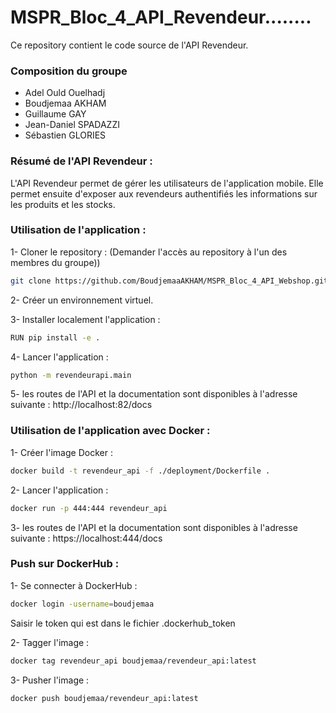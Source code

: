 # MSPR_Bloc_4_API_Revendeur........

Ce repository contient le code source de l'API Revendeur.

### Composition du groupe

- Adel Ould Ouelhadj
- Boudjemaa AKHAM
- Guillaume GAY
- Jean-Daniel SPADAZZI
- Sébastien GLORIES

### Résumé de l'API Revendeur :

L'API Revendeur permet de gérer les utilisateurs de l'application mobile.
Elle permet ensuite d'exposer aux revendeurs authentifiés les informations sur les produits et les stocks.

### Utilisation de l'application :

1- Cloner le repository : (Demander l'accès au repository à l'un des membres du groupe))

```bash
git clone https://github.com/BoudjemaaAKHAM/MSPR_Bloc_4_API_Webshop.git
```

2- Créer un environnement virtuel.

3- Installer localement l'application :

```bash
RUN pip install -e .
```

4- Lancer l'application :

```bash
python -m revendeurapi.main
``` 

5- les routes de l'API et la documentation sont disponibles à l'adresse suivante :
http://localhost:82/docs

### Utilisation de l'application avec Docker :

1- Créer l'image Docker :

```bash
docker build -t revendeur_api -f ./deployment/Dockerfile .
```

2- Lancer l'application :

```bash
docker run -p 444:444 revendeur_api
```

3- les routes de l'API et la documentation sont disponibles à l'adresse suivante :
https://localhost:444/docs

### Push sur DockerHub :

1- Se connecter à DockerHub :

```bash
docker login -username=boudjemaa
```

Saisir le token qui est dans le fichier .dockerhub_token

2- Tagger l'image :

```bash
docker tag revendeur_api boudjemaa/revendeur_api:latest
```

3- Pusher l'image :

```bash
docker push boudjemaa/revendeur_api:latest
```

